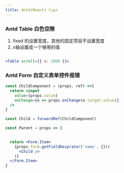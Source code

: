 ```yaml
---
title: Antd(React) tips
---
```


### Antd Table 白色空隙

1. fixed 的设置宽度，其他的固定项目不设置宽度 
2. x轴设置成一个够用的值

``` jsx

<Table scroll={{ x: 2000 }}>
```


### Antd Form 自定义表单控件报错 

``` jsx
const ChildComponent = (props, ref) =>{
  return <input 
    value={props.value}
    onChange={e => props.onChange(e.target.value)}
  />
}

const Child = forwardRef(ChildComponent)

const Parent = props => {
  

  return <Form.Item>
    {props.form.getFieldDecprator('name', {})(
      <Child />
    )}
  </Form.Item>
}


```